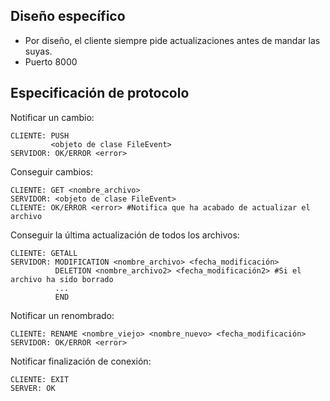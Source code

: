 ## Diseño específico
* Por diseño, el cliente siempre pide actualizaciones antes de mandar las suyas.
* Puerto 8000
## Especificación de protocolo
Notificar un cambio:
```
CLIENTE: PUSH 
         <objeto de clase FileEvent>
SERVIDOR: OK/ERROR <error>
```
Conseguir cambios:
```
CLIENTE: GET <nombre_archivo>
SERVIDOR: <objeto de clase FileEvent>
CLIENTE: OK/ERROR <error> #Notifica que ha acabado de actualizar el archivo
```
Conseguir la última actualización de todos los archivos:
```
CLIENTE: GETALL
SERVIDOR: MODIFICATION <nombre_archivo> <fecha_modificación>
          DELETION <nombre_archivo2> <fecha_modificación2> #Si el archivo ha sido borrado
          ...
          END
```

Notificar un renombrado:
```
CLIENTE: RENAME <nombre_viejo> <nombre_nuevo> <fecha_modificación>
SERVIDOR: OK/ERROR <error>
```
Notificar finalización de conexión:
````
CLIENTE: EXIT
SERVER: OK
````